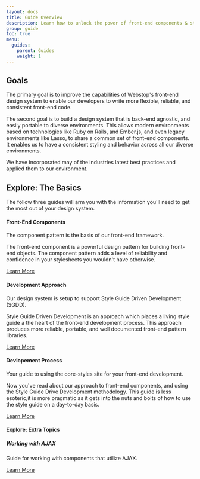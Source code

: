 ```yaml
---
layout: docs
title: Guide Overview
description: Learn how to unlock the power of front-end components & style guide driven development.
group: guide
toc: true
menu:
  guides:
    parent: Guides
    weight: 1
---
```


## Goals

The primary goal is to improve the capabilities of Webstop's
front-end design system to enable our developers to write more
flexible, reliable, and consistent front-end code.

The second goal is to build a design system that is back-end
agnostic, and easily portable to diverse environments. This
allows modern environments based on technologies like
Ruby on Rails, and Ember.js, and even legacy environments like
Lasso, to share a common set of front-end components. It
enables us to have a consistent styling and behavior across all
our diverse environments.

We have incorporated may of the industries latest best practices
and applied them to our environment.

<section class="pt-2 pb-2">
    <div class="row d-flex">
        <div class="col-12">
            <h2 class="mb-5 mt-5 text-center ">Explore: The Basics</h2>
            <p> The follow three guides will arm you with the information you'll
                need to get the most out of your design system.</p>
        </div>
        <div class="mt-2 mb-4 col-6">
            <div class="card card-box h-100">
                <div class="card-body">
                    <h4 class="mb-4 text-center">Front-End Components</h4>
                    <p>
                        The component pattern is the basis of our front-end framework.
                    </p>
                    <p>
                        The front-end component is a powerful design pattern for building front-end objects. The component pattern adds a level of reliability and confidence in your stylesheets you wouldn't have otherwise.
                    </p>
                </div>
                <div class="card-footer text-center">
                 <div class="d-grid ">
                    <a href="/guides/3.0/components/" class="btn learn-more-btn" type="button"><span class="learn-more-btn-text">Learn More</span></a>
                    </div>
                </div>
            </div>
        </div>
        <div class="mt-2 mb-4 col-6">
            <div class="card card-box h-100">
                <div class="card-body">
                    <h4 class="mb-4 text-center">Development Approach</h4>
                    <p>
                        Our design system is setup to support Style Guide Driven Development (SGDD).
                    </p>
                    <p>
                        Style Guide Driven Development is an approach which places a living style guide a the heart of
                        the front-end development process. This approach produces more reliable, portable, and well
                        documented front-end pattern libraries.
                    </p>
                </div>
                <div class="card-footer text-center">
                 <div class="d-grid ">
                    <a href="/guides/3.0/development-approach/" class="btn learn-more-btn" type="button"><span class="learn-more-btn-text">Learn More</span></a>
                    </div>
                </div>
            </div>
        </div>
        <div class="mt-2 mb-4 col-6">
            <div class="card card-box h-100">
                <div class="card-body">
                    <h4 class=" mb-4 text-center">Devlopement Process</h4>
                    <p>
                        Your guide to using the core-styles site for your front-end development.
                    </p>
                    <p>
                        Now you've read about our approach to front-end components, and using the Style Guide Drive Development methodology. This guide is less esoteric,it is more pragmatic as it gets into the nuts and bolts of how to use the style guide on a day-to-day basis.
                    </p>
                </div>
                <div class="card-footer text-center">
                 <div class="d-grid ">
                    <a href="/guides/3.0/development-process/" class="btn learn-more-btn" type="button"><span class="learn-more-btn-text">Learn More</span></a>
                    </div>
                </div>
            </div>
        </div>
        <div class="mt-2 mb-4 col-6">
            <div class="card card-box h-100">
                <div class="card-body">
                    <h4 class=" mb-4 text-center">Explore: Extra Topics</h4>
                    <h5 class=" mb-4 text-center">Working with AJAX</h5>
                    <p>
                        Guide for working with components that utilize AJAX.
                    </p>
                </div>
                <div class="card-footer text-center">
                 <div class="d-grid ">
                    <a href="/guides/3.0/working-with-ajax/" class="btn learn-more-btn" type="button"><span class="learn-more-btn-text">Learn More</span></a>
                </div>
                </div>
            </div>
        </div>
    </div>
</section>
